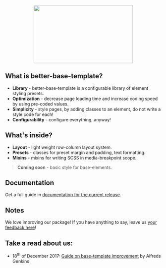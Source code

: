 ###

<p align="center">
    <img height="187" width="320" src="https://user-images.githubusercontent.com/29531824/33828830-4c914bd4-de76-11e7-9d1a-a96d916f084b.png">
</p>

## What is better-base-template?

- **Library** - better-base-template is a configurable library of element styling presets.
- **Optimization** - decrease page loading time and increase coding speed by using pre-coded values.
- **Simplicity** - style pages, by adding classes to an element, do not write a style code for each!
- **Configurability** - configure everything, anyway!

## What's inside?

- **Layout** - light weight row-column layout system.
- **Presets** - classes for preset margin and padding, text formatting.
- **Mixins** - mixins for writing SCSS in media-breakpoint scope.

>  **Coming soon** - basic style for base-elements.

## Documentation

Get a full guide in [documentation for the current release](/docs/README.md).

## Notes

We love improving our package! If you have anything to say, leave us [your feedback here](https://github.com/alfredsgenkins/better-base-template/issues/2)!

## Take a read about us:

- 18<sup>th</sup> of December 2017: [Guide on base-template improvement](https://medium.com/@alfreds_26705/how-to-improve-your-base-template-99a381583b89) by Alfreds Genkins
